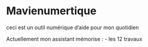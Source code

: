 # Mavienumertique

ceci est un outil numérique d’aide pour mon quotidien

Actuellement mon assistant mémorise : - les 12 travaux
